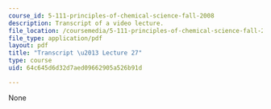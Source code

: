 ```yaml
---
course_id: 5-111-principles-of-chemical-science-fall-2008
description: Transcript of a video lecture.
file_location: /coursemedia/5-111-principles-of-chemical-science-fall-2008/64c645d6d32d7aed09662905a526b91d_5-111F08-L27.pdf
file_type: application/pdf
layout: pdf
title: "Transcript \u2013 Lecture 27"
type: course
uid: 64c645d6d32d7aed09662905a526b91d

---
```

None
